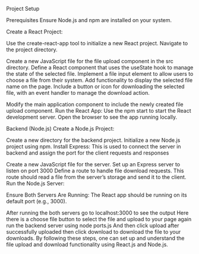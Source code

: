 Project Setup

Prerequisites
Ensure Node.js and npm are installed on your system.

Create a React Project:

Use the create-react-app tool to initialize a new React project.
Navigate to the project directory.

Create a new JavaScript file for the file upload component in the src directory.
Define a React component that uses the useState hook to manage the state of the selected file.
Implement a file input element to allow users to choose a file from their system.
Add functionality to display the selected file name on the page.
Include a button or icon for downloading the selected file, with an event handler to manage the download action.

Modify the main application component to include the newly created file upload component.
Run the React App:
Use the npm start to start the React development server.
Open the browser to see the app running locally.


Backend (Node.js)
Create a Node.js Project:

Create a new directory for the backend project.
Initialize a new Node.js project using npm.
Install Express: This is used to connect the server in backend and assign the port for the client requests and responses

Create a new JavaScript file for the server.
Set up an Express server to listen on port 3000
Define a route to handle file download requests. This route should read a file from the server’s storage and send it to the client.
Run the Node.js Server:

Ensure Both Servers Are Running:
The React app should be running on its default port (e.g., 3000).

After running the both servers go to localhost:3000 to see the output 
Here there is a choose file button to select the file and upload to your page again run the backend server using node ports.js
And then click upload after successfully uploaded then click download to download the file to your downloads.
By following these steps, one can set up and understand the file upload and download functionality using React.js and Node.js.









